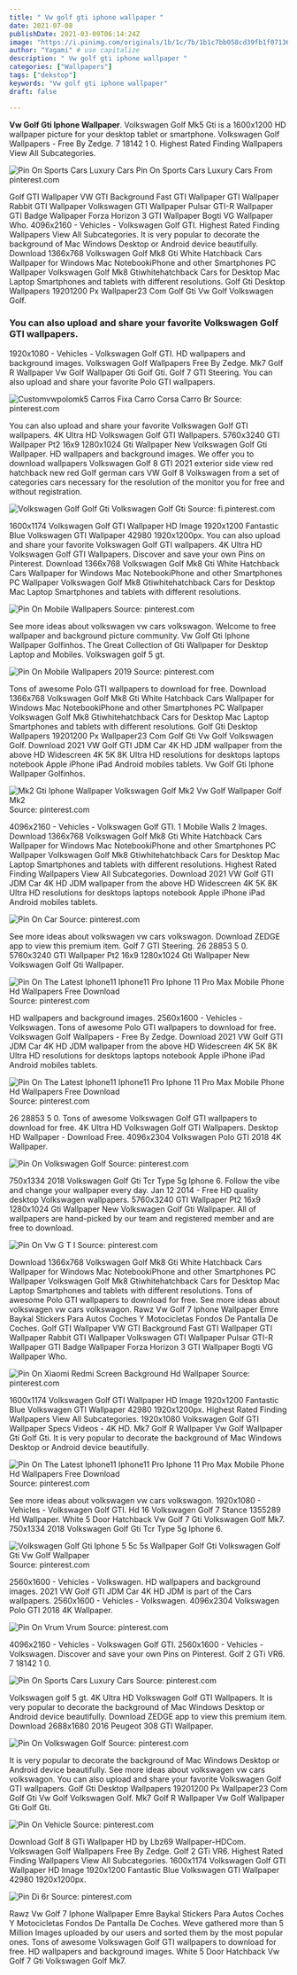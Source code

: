 ```yaml
---
title: " Vw golf gti iphone wallpaper "
date: 2021-07-08
publishDate: 2021-03-09T06:14:24Z
image: "https://i.pinimg.com/originals/1b/1c/7b/1b1c7bb058cd39fb1f07136f79ae7521.jpg"
author: "Yagami" # use capitalize
description: " Vw golf gti iphone wallpaper "
categories: ["Wallpapers"]
tags: ["dekstop"]
keywords: "Vw golf gti iphone wallpaper"
draft: false

---
```



**Vw Golf Gti Iphone Wallpaper**. Volkswagen Golf Mk5 Gti is a 1600x1200 HD wallpaper picture for your desktop tablet or smartphone. Volkswagen Golf Wallpapers - Free By Zedge. 7 18142 1 0. Highest Rated Finding Wallpapers View All Subcategories.

![Pin On Sports Cars Luxury Cars](https://i.pinimg.com/originals/de/4f/ff/de4fff37745e6d56645eea96bfc08de6.jpg "Pin On Sports Cars Luxury Cars")
Pin On Sports Cars Luxury Cars From pinterest.com


Golf GTI Wallpaper VW GTI Background Fast GTI Wallpaper GTI Wallpaper Rabbit GTI Wallpaper Volkswagen GTI Wallpaper Pulsar GTI-R Wallpaper GTI Badge Wallpaper Forza Horizon 3 GTI Wallpaper Bogti VG Wallpaper Who. 4096x2160 - Vehicles - Volkswagen Golf GTI. Highest Rated Finding Wallpapers View All Subcategories. It is very popular to decorate the background of Mac Windows Desktop or Android device beautifully. Download 1366x768 Volkswagen Golf Mk8 Gti White Hatchback Cars Wallpaper for Windows Mac NotebookiPhone and other Smartphones PC Wallpaper Volkswagen Golf Mk8 Gtiwhitehatchback Cars for Desktop Mac Laptop Smartphones and tablets with different resolutions. Golf Gti Desktop Wallpapers 19201200 Px Wallpaper23 Com Golf Gti Vw Golf Volkswagen Golf.

### You can also upload and share your favorite Volkswagen Golf GTI wallpapers.

1920x1080 - Vehicles - Volkswagen Golf GTI. HD wallpapers and background images. Volkswagen Golf Wallpapers Free By Zedge. Mk7 Golf R Wallpaper Vw Golf Wallpaper Gti Golf Gti. Golf 7 GTI Steering. You can also upload and share your favorite Polo GTI wallpapers.


![Customvwpolomk5 Carros Fixa Carro Corsa Carro Br](https://i.pinimg.com/originals/89/5e/5c/895e5cf1e26f6cc8129f06499e89bea7.jpg "Customvwpolomk5 Carros Fixa Carro Corsa Carro Br")
Source: pinterest.com

You can also upload and share your favorite Volkswagen Golf GTI wallpapers. 4K Ultra HD Volkswagen Golf GTI Wallpapers. 5760x3240 GTI Wallpaper Pt2 16x9 1280x1024 Gti Wallpaper New Volkswagen Golf Gti Wallpaper. HD wallpapers and background images. We offer you to download wallpapers Volkswagen Golf 8 GTI 2021 exterior side view red hatchback new red Golf german cars VW Golf 8 Volkswagen from a set of categories cars necessary for the resolution of the monitor you for free and without registration.

![Volkswagen Golf Golf Gti Volkswagen Golf Gti](https://i.pinimg.com/originals/ac/21/95/ac219537ada2f70687c4434be6a9f2a0.png "Volkswagen Golf Golf Gti Volkswagen Golf Gti")
Source: fi.pinterest.com

1600x1174 Volkswagen Golf GTI Wallpaper HD Image 1920x1200 Fantastic Blue Volkswagen GTI Wallpaper 42980 1920x1200px. You can also upload and share your favorite Volkswagen Golf GTI wallpapers. 4K Ultra HD Volkswagen Golf GTI Wallpapers. Discover and save your own Pins on Pinterest. Download 1366x768 Volkswagen Golf Mk8 Gti White Hatchback Cars Wallpaper for Windows Mac NotebookiPhone and other Smartphones PC Wallpaper Volkswagen Golf Mk8 Gtiwhitehatchback Cars for Desktop Mac Laptop Smartphones and tablets with different resolutions.

![Pin On Mobile Wallpapers](https://i.pinimg.com/474x/9d/da/1a/9dda1a71c0664ee348147c0e208d9e37.jpg "Pin On Mobile Wallpapers")
Source: pinterest.com

See more ideas about volkswagen vw cars volkswagon. Welcome to free wallpaper and background picture community. Vw Golf Gti Iphone Wallpaper Golfinhos. The Great Collection of Gti Wallpaper for Desktop Laptop and Mobiles. Volkswagen golf 5 gt.

![Pin On Mobile Wallpapers 2019](https://i.pinimg.com/564x/24/fe/0c/24fe0c208bd96ff006fe55fbed9e79ba.jpg "Pin On Mobile Wallpapers 2019")
Source: pinterest.com

Tons of awesome Polo GTI wallpapers to download for free. Download 1366x768 Volkswagen Golf Mk8 Gti White Hatchback Cars Wallpaper for Windows Mac NotebookiPhone and other Smartphones PC Wallpaper Volkswagen Golf Mk8 Gtiwhitehatchback Cars for Desktop Mac Laptop Smartphones and tablets with different resolutions. Golf Gti Desktop Wallpapers 19201200 Px Wallpaper23 Com Golf Gti Vw Golf Volkswagen Golf. Download 2021 VW Golf GTI JDM Car 4K HD JDM wallpaper from the above HD Widescreen 4K 5K 8K Ultra HD resolutions for desktops laptops notebook Apple iPhone iPad Android mobiles tablets. Vw Golf Gti Iphone Wallpaper Golfinhos.

![Mk2 Gti Iphone Wallpaper Volkswagen Golf Mk2 Vw Golf Wallpaper Golf Mk2](https://i.pinimg.com/originals/17/8c/55/178c55af73dba472a5f458b68e0c59e6.jpg "Mk2 Gti Iphone Wallpaper Volkswagen Golf Mk2 Vw Golf Wallpaper Golf Mk2")
Source: pinterest.com

4096x2160 - Vehicles - Volkswagen Golf GTI. 1 Mobile Walls 2 Images. Download 1366x768 Volkswagen Golf Mk8 Gti White Hatchback Cars Wallpaper for Windows Mac NotebookiPhone and other Smartphones PC Wallpaper Volkswagen Golf Mk8 Gtiwhitehatchback Cars for Desktop Mac Laptop Smartphones and tablets with different resolutions. Highest Rated Finding Wallpapers View All Subcategories. Download 2021 VW Golf GTI JDM Car 4K HD JDM wallpaper from the above HD Widescreen 4K 5K 8K Ultra HD resolutions for desktops laptops notebook Apple iPhone iPad Android mobiles tablets.

![Pin On Car](https://i.pinimg.com/originals/de/a9/d5/dea9d5ef5840a5c86602db185c44a737.png "Pin On Car")
Source: pinterest.com

See more ideas about volkswagen vw cars volkswagon. Download ZEDGE app to view this premium item. Golf 7 GTI Steering. 26 28853 5 0. 5760x3240 GTI Wallpaper Pt2 16x9 1280x1024 Gti Wallpaper New Volkswagen Golf Gti Wallpaper.

![Pin On The Latest Iphone11 Iphone11 Pro Iphone 11 Pro Max Mobile Phone Hd Wallpapers Free Download](https://i.pinimg.com/originals/7d/af/21/7daf2111a659a5b1bcf38ab14d67e050.png "Pin On The Latest Iphone11 Iphone11 Pro Iphone 11 Pro Max Mobile Phone Hd Wallpapers Free Download")
Source: pinterest.com

HD wallpapers and background images. 2560x1600 - Vehicles - Volkswagen. Tons of awesome Polo GTI wallpapers to download for free. Volkswagen Golf Wallpapers - Free By Zedge. Download 2021 VW Golf GTI JDM Car 4K HD JDM wallpaper from the above HD Widescreen 4K 5K 8K Ultra HD resolutions for desktops laptops notebook Apple iPhone iPad Android mobiles tablets.

![Pin On The Latest Iphone11 Iphone11 Pro Iphone 11 Pro Max Mobile Phone Hd Wallpapers Free Download](https://i.pinimg.com/originals/06/d2/af/06d2afd412296d593f5751d8bc248916.png "Pin On The Latest Iphone11 Iphone11 Pro Iphone 11 Pro Max Mobile Phone Hd Wallpapers Free Download")
Source: pinterest.com

26 28853 5 0. Tons of awesome Volkswagen Golf GTI wallpapers to download for free. 4K Ultra HD Volkswagen Golf GTI Wallpapers. Desktop HD Wallpaper - Download Free. 4096x2304 Volkswagen Polo GTI 2018 4K Wallpaper.

![Pin On Volkswagen Golf](https://i.pinimg.com/474x/6a/1e/17/6a1e17dc81feadb3d4d6d7ba1a4db4bd.jpg "Pin On Volkswagen Golf")
Source: pinterest.com

750x1334 2018 Volkswagen Golf Gti Tcr Type 5g Iphone 6. Follow the vibe and change your wallpaper every day. Jan 12 2014 - Free HD quality desktop Volkswagen wallpapers. 5760x3240 GTI Wallpaper Pt2 16x9 1280x1024 Gti Wallpaper New Volkswagen Golf Gti Wallpaper. All of wallpapers are hand-picked by our team and registered member and are free to download.

![Pin On Vw G T I](https://i.pinimg.com/originals/67/be/7b/67be7b204964962a9af43909dd43720c.jpg "Pin On Vw G T I")
Source: pinterest.com

Download 1366x768 Volkswagen Golf Mk8 Gti White Hatchback Cars Wallpaper for Windows Mac NotebookiPhone and other Smartphones PC Wallpaper Volkswagen Golf Mk8 Gtiwhitehatchback Cars for Desktop Mac Laptop Smartphones and tablets with different resolutions. Tons of awesome Polo GTI wallpapers to download for free. See more ideas about volkswagen vw cars volkswagon. Rawz Vw Golf 7 Iphone Wallpaper Emre Baykal Stickers Para Autos Coches Y Motocicletas Fondos De Pantalla De Coches. Golf GTI Wallpaper VW GTI Background Fast GTI Wallpaper GTI Wallpaper Rabbit GTI Wallpaper Volkswagen GTI Wallpaper Pulsar GTI-R Wallpaper GTI Badge Wallpaper Forza Horizon 3 GTI Wallpaper Bogti VG Wallpaper Who.

![Pin On Xiaomi Redmi Screen Background Hd Wallpaper](https://i.pinimg.com/originals/34/b0/e1/34b0e112c59c7b23683c18ebf49e3130.jpg "Pin On Xiaomi Redmi Screen Background Hd Wallpaper")
Source: pinterest.com

1600x1174 Volkswagen Golf GTI Wallpaper HD Image 1920x1200 Fantastic Blue Volkswagen GTI Wallpaper 42980 1920x1200px. Highest Rated Finding Wallpapers View All Subcategories. 1920x1080 Volkswagen Golf GTI Wallpaper Specs Videos - 4K HD. Mk7 Golf R Wallpaper Vw Golf Wallpaper Gti Golf Gti. It is very popular to decorate the background of Mac Windows Desktop or Android device beautifully.

![Pin On The Latest Iphone11 Iphone11 Pro Iphone 11 Pro Max Mobile Phone Hd Wallpapers Free Download](https://i.pinimg.com/474x/f6/fd/46/f6fd46c78fd2f8bb39d238d6828a3100.jpg "Pin On The Latest Iphone11 Iphone11 Pro Iphone 11 Pro Max Mobile Phone Hd Wallpapers Free Download")
Source: pinterest.com

See more ideas about volkswagen vw cars volkswagon. 1920x1080 - Vehicles - Volkswagen Golf GTI. Hd 16 Volkswagen Golf 7 Stance 1355289 Hd Wallpaper. White 5 Door Hatchback Vw Golf 7 Gti Volkswagen Golf Mk7. 750x1334 2018 Volkswagen Golf Gti Tcr Type 5g Iphone 6.

![Volkswagen Golf Gti Iphone 5 5c 5s Wallpaper Golf Gti Volkswagen Golf Gti Vw Golf Wallpaper](https://i.pinimg.com/originals/d0/d6/61/d0d66167dd01c1d9f02e8c4dee84db80.jpg "Volkswagen Golf Gti Iphone 5 5c 5s Wallpaper Golf Gti Volkswagen Golf Gti Vw Golf Wallpaper")
Source: pinterest.com

2560x1600 - Vehicles - Volkswagen. HD wallpapers and background images. 2021 VW Golf GTI JDM Car 4K HD JDM is part of the Cars wallpapers. 2560x1600 - Vehicles - Volkswagen. 4096x2304 Volkswagen Polo GTI 2018 4K Wallpaper.

![Pin On Vrum Vrum](https://i.pinimg.com/originals/f8/fe/5d/f8fe5d13de28cdeba3d0c3f49b715026.jpg "Pin On Vrum Vrum")
Source: pinterest.com

4096x2160 - Vehicles - Volkswagen Golf GTI. 2560x1600 - Vehicles - Volkswagen. Discover and save your own Pins on Pinterest. Golf 2 GTi VR6. 7 18142 1 0.

![Pin On Sports Cars Luxury Cars](https://i.pinimg.com/originals/de/4f/ff/de4fff37745e6d56645eea96bfc08de6.jpg "Pin On Sports Cars Luxury Cars")
Source: pinterest.com

Volkswagen golf 5 gt. 4K Ultra HD Volkswagen Golf GTI Wallpapers. It is very popular to decorate the background of Mac Windows Desktop or Android device beautifully. Download ZEDGE app to view this premium item. Download 2688x1680 2016 Peugeot 308 GTI Wallpaper.

![Pin On Volkswagen Golf](https://i.pinimg.com/originals/5c/4e/37/5c4e3702cee6098a1941788d8ef82155.jpg "Pin On Volkswagen Golf")
Source: pinterest.com

It is very popular to decorate the background of Mac Windows Desktop or Android device beautifully. See more ideas about volkswagen vw cars volkswagon. You can also upload and share your favorite Volkswagen Golf GTI wallpapers. Golf Gti Desktop Wallpapers 19201200 Px Wallpaper23 Com Golf Gti Vw Golf Volkswagen Golf. Mk7 Golf R Wallpaper Vw Golf Wallpaper Gti Golf Gti.

![Pin On Vehicle](https://i.pinimg.com/originals/72/e0/38/72e0389209dfac81156d890aa1df6bbb.jpg "Pin On Vehicle")
Source: pinterest.com

Download Golf 8 GTi Wallpaper HD by Lbz69 Wallpaper-HDCom. Volkswagen Golf Wallpapers Free By Zedge. Golf 2 GTi VR6. Highest Rated Finding Wallpapers View All Subcategories. 1600x1174 Volkswagen Golf GTI Wallpaper HD Image 1920x1200 Fantastic Blue Volkswagen GTI Wallpaper 42980 1920x1200px.

![Pin Di 6r](https://i.pinimg.com/originals/1b/1c/7b/1b1c7bb058cd39fb1f07136f79ae7521.jpg "Pin Di 6r")
Source: pinterest.com

Rawz Vw Golf 7 Iphone Wallpaper Emre Baykal Stickers Para Autos Coches Y Motocicletas Fondos De Pantalla De Coches. Weve gathered more than 5 Million Images uploaded by our users and sorted them by the most popular ones. Tons of awesome Volkswagen Golf GTI wallpapers to download for free. HD wallpapers and background images. White 5 Door Hatchback Vw Golf 7 Gti Volkswagen Golf Mk7.

